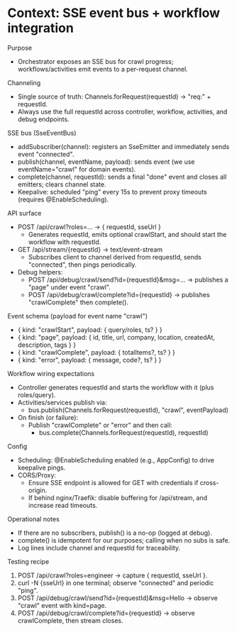 # Context: SSE event bus + workflow integration

  Purpose
  - Orchestrator exposes an SSE bus for crawl progress; workflows/activities emit events to a per-request channel.

  Channeling
  - Single source of truth: Channels.forRequest(requestId) -> "req:" + requestId.
  - Always use the full requestId across controller, workflow, activities, and debug endpoints.

  SSE bus (SseEventBus)
  - addSubscriber(channel): registers an SseEmitter and immediately sends event "connected".
  - publish(channel, eventName, payload): sends event (we use eventName="crawl" for domain events).
  - complete(channel, requestId): sends a final "done" event and closes all emitters; clears channel state.
  - Keepalive: scheduled "ping" every 15s to prevent proxy timeouts (requires @EnableScheduling).

  API surface
  - POST /api/crawl?roles=... -> { requestId, sseUrl }
    - Generates requestId, emits optional crawlStart, and should start the workflow with requestId.
  - GET /api/stream/{requestId} -> text/event-stream
    - Subscribes client to channel derived from requestId, sends "connected", then pings periodically.
  - Debug helpers:
    - POST /api/debug/crawl/send?id={requestId}&msg=... -> publishes a "page" under event "crawl".
    - POST /api/debug/crawl/complete?id={requestId} -> publishes "crawlComplete" then complete().

  Event schema (payload for event name "crawl")
  - { kind: "crawlStart", payload: { query/roles, ts? } }
  - { kind: "page", payload: { id, title, url, company, location, createdAt, description, tags } }
  - { kind: "crawlComplete", payload: { totalItems?, ts? } }
  - { kind: "error", payload: { message, code?, ts? } }

  Workflow wiring expectations
  - Controller generates requestId and starts the workflow with it (plus roles/query).
  - Activities/services publish via:
    - bus.publish(Channels.forRequest(requestId), "crawl", eventPayload)
  - On finish (or failure):
    - Publish "crawlComplete" or "error" and then call:
      - bus.complete(Channels.forRequest(requestId), requestId)

  Config
  - Scheduling: @EnableScheduling enabled (e.g., AppConfig) to drive keepalive pings.
  - CORS/Proxy:
    - Ensure SSE endpoint is allowed for GET with credentials if cross-origin.
    - If behind nginx/Traefik: disable buffering for /api/stream, and increase read timeouts.

  Operational notes
  - If there are no subscribers, publish() is a no-op (logged at debug).
  - complete() is idempotent for our purposes; calling when no subs is safe.
  - Log lines include channel and requestId for traceability.

  Testing recipe
  1) POST /api/crawl?roles=engineer -> capture { requestId, sseUrl }.
  2) curl -N {sseUrl} in one terminal; observe "connected" and periodic "ping".
  3) POST /api/debug/crawl/send?id={requestId}&msg=Hello -> observe "crawl" event with kind=page.
  4) POST /api/debug/crawl/complete?id={requestId} -> observe crawlComplete, then stream closes.
